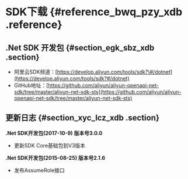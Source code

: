 # SDK下载 {#reference_bwq_pzy_xdb .reference}

## .Net SDK 开发包 {#section_egk_sbz_xdb .section}

-   阿里云SDK频道：[https://develop.aliyun.com/tools/sdk?\#/dotnet](https://develop.aliyun.com/tools/sdk?#/dotnet)
-   GitHub地址：[https://github.com/aliyun/aliyun-openapi-net-sdk/tree/master/aliyun-net-sdk-sts](https://github.com/aliyun/aliyun-openapi-net-sdk/tree/master/aliyun-net-sdk-sts)

## 更新日志 {#section_xyc_lcz_xdb .section}

**.Net SDK开发包\(2017-10-9\) 版本号3.0.0**

-   更新SDK Core基础包到V3版本

**.Net SDK开发包\(2015-08-25\) 版本号2.1.6**

-   发布AssumeRole接口

